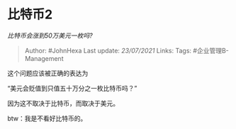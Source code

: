 # 比特币2
*比特币会涨到50万美元一枚吗?*

> Author: #JohnHexa
Last update: *23/07/2021* 
Links: 
Tags: #企业管理B-Management

这个问题应该被正确的表达为

“美元会贬值到只值五十万分之一枚比特币吗？”

因为这不取决于比特币，而取决于美元。

btw：我是不看好比特币的。




